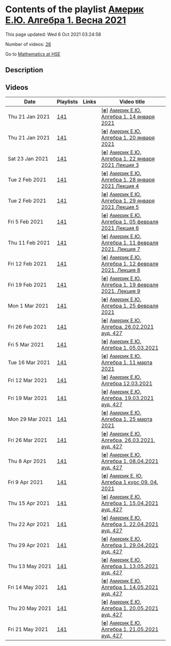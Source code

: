 # Contents of the playlist [Америк Е.Ю. Алгебра 1. Весна 2021](https://www.youtube.com/playlist?list=PLq3E5oubNNoBAvx9rbW7NEb1yCoQHM02c)

This page updated: Wed 6 Oct 2021 03:24:58

Number of videos: [26](#videos)

Go to [Mathematics at HSE](../README.md)

## Description



## Videos

|Date|Playlists|Links|Video title|
|---|---|---|---|
| Thu&nbsp;21&nbsp;Jan&nbsp;2021 | [141](../playlists/141 "Америк Е.Ю. Алгебра 1. Весна 2021") |  | [[**e**](https://studio.youtube.com/video/O8ehN7lFrt4/edit "Edit")] [Америк Е.Ю. Алгебра 1. 14 января 2021](https://www.youtube.com/watch?v=O8ehN7lFrt4&list=PLq3E5oubNNoBAvx9rbW7NEb1yCoQHM02c "Лекция 1") |
| Thu&nbsp;21&nbsp;Jan&nbsp;2021 | [141](../playlists/141 "Америк Е.Ю. Алгебра 1. Весна 2021") |  | [[**e**](https://studio.youtube.com/video/dJ0XBZqgqr8/edit "Edit")] [Америк Е.Ю. Алгебра 1. 20 января 2021](https://www.youtube.com/watch?v=dJ0XBZqgqr8&list=PLq3E5oubNNoBAvx9rbW7NEb1yCoQHM02c "Лекция 2") |
| Sat&nbsp;23&nbsp;Jan&nbsp;2021 | [141](../playlists/141 "Америк Е.Ю. Алгебра 1. Весна 2021") |  | [[**e**](https://studio.youtube.com/video/QGNproOl4BA/edit "Edit")] [Америк Е.Ю. Алгебра 1. 22 января 2021 Лекция 3](https://www.youtube.com/watch?v=QGNproOl4BA&list=PLq3E5oubNNoBAvx9rbW7NEb1yCoQHM02c) |
| Tue&nbsp;2&nbsp;Feb&nbsp;2021 | [141](../playlists/141 "Америк Е.Ю. Алгебра 1. Весна 2021") |  | [[**e**](https://studio.youtube.com/video/wfcUQHILo9Y/edit "Edit")] [Америк Е.Ю. Алгебра 1. 28 января 2021 Лекция 4](https://www.youtube.com/watch?v=wfcUQHILo9Y&list=PLq3E5oubNNoBAvx9rbW7NEb1yCoQHM02c) |
| Tue&nbsp;2&nbsp;Feb&nbsp;2021 | [141](../playlists/141 "Америк Е.Ю. Алгебра 1. Весна 2021") |  | [[**e**](https://studio.youtube.com/video/yLTeUOFuMpo/edit "Edit")] [Америк Е.Ю. Алгебра 1.  29 января 2021 Лекция 5](https://www.youtube.com/watch?v=yLTeUOFuMpo&list=PLq3E5oubNNoBAvx9rbW7NEb1yCoQHM02c) |
| Fri&nbsp;5&nbsp;Feb&nbsp;2021 | [141](../playlists/141 "Америк Е.Ю. Алгебра 1. Весна 2021") |  | [[**e**](https://studio.youtube.com/video/DwffHnqmiyk/edit "Edit")] [Америк Е.Ю. Алгебра 1. 05 февраля 2021 Лекция 6](https://www.youtube.com/watch?v=DwffHnqmiyk&list=PLq3E5oubNNoBAvx9rbW7NEb1yCoQHM02c "БАКАЛАВРИАТ 2020/2021&#013;Алгебра&#013;Факультет математики НИУ ВШЭ &#013;1-й курс, 3 модуль&#013;Америк Екатерина Юрьевна") |
| Thu&nbsp;11&nbsp;Feb&nbsp;2021 | [141](../playlists/141 "Америк Е.Ю. Алгебра 1. Весна 2021") |  | [[**e**](https://studio.youtube.com/video/iwccAK-ZbFA/edit "Edit")] [Америк Е.Ю. Алгебра 1. 11 февраля 2021. Лекция 7](https://www.youtube.com/watch?v=iwccAK-ZbFA&list=PLq3E5oubNNoBAvx9rbW7NEb1yCoQHM02c) |
| Fri&nbsp;12&nbsp;Feb&nbsp;2021 | [141](../playlists/141 "Америк Е.Ю. Алгебра 1. Весна 2021") |  | [[**e**](https://studio.youtube.com/video/jLwJaoDkJxE/edit "Edit")] [Америк Е.Ю. Алгебра 1. 12 февраля 2021. Лекция 8](https://www.youtube.com/watch?v=jLwJaoDkJxE&list=PLq3E5oubNNoBAvx9rbW7NEb1yCoQHM02c "БАКАЛАВРИАТ 2020/2021&#013;Алгебра&#013;Факультет математики&#013;1-й курс,  3 модуль&#013;Америк Екатерина Юрьевна") |
| Fri&nbsp;19&nbsp;Feb&nbsp;2021 | [141](../playlists/141 "Америк Е.Ю. Алгебра 1. Весна 2021") |  | [[**e**](https://studio.youtube.com/video/pR61xOGkfpY/edit "Edit")] [Америк Е.Ю. Алгебра 1. 19 февраля 2021. Лекция 9](https://www.youtube.com/watch?v=pR61xOGkfpY&list=PLq3E5oubNNoBAvx9rbW7NEb1yCoQHM02c) |
| Mon&nbsp;1&nbsp;Mar&nbsp;2021 | [141](../playlists/141 "Америк Е.Ю. Алгебра 1. Весна 2021") |  | [[**e**](https://studio.youtube.com/video/0QDPY1em2a8/edit "Edit")] [Америк Е.Ю. Алгебра 1. 25 февраля 2021](https://www.youtube.com/watch?v=0QDPY1em2a8&list=PLq3E5oubNNoBAvx9rbW7NEb1yCoQHM02c) |
| Fri&nbsp;26&nbsp;Feb&nbsp;2021 | [141](../playlists/141 "Америк Е.Ю. Алгебра 1. Весна 2021") |  | [[**e**](https://studio.youtube.com/video/HrZK2P_JbC8/edit "Edit")] [Америк Е.Ю. Алгебра. 26.02.2021 ауд.  427](https://www.youtube.com/watch?v=HrZK2P_JbC8&list=PLq3E5oubNNoBAvx9rbW7NEb1yCoQHM02c "Алгебра&#013;Факультет математики: 1-й курс,  3 модуль&#013;Америк Екатерина Юрьевна") |
| Fri&nbsp;5&nbsp;Mar&nbsp;2021 | [141](../playlists/141 "Америк Е.Ю. Алгебра 1. Весна 2021") |  | [[**e**](https://studio.youtube.com/video/z8tPFUpa_E8/edit "Edit")] [Америк Е.Ю. Алгебра 1. 05.03.2021](https://www.youtube.com/watch?v=z8tPFUpa_E8&list=PLq3E5oubNNoBAvx9rbW7NEb1yCoQHM02c) |
| Tue&nbsp;16&nbsp;Mar&nbsp;2021 | [141](../playlists/141 "Америк Е.Ю. Алгебра 1. Весна 2021") |  | [[**e**](https://studio.youtube.com/video/4FKusbdfV00/edit "Edit")] [Америк Е.Ю. Алгебра 1. 11 марта 2021](https://www.youtube.com/watch?v=4FKusbdfV00&list=PLq3E5oubNNoBAvx9rbW7NEb1yCoQHM02c) |
| Fri&nbsp;12&nbsp;Mar&nbsp;2021 | [141](../playlists/141 "Америк Е.Ю. Алгебра 1. Весна 2021") |  | [[**e**](https://studio.youtube.com/video/9gkI_wsD59E/edit "Edit")] [Америк Е.Ю. Алгебра 12.03.2021](https://www.youtube.com/watch?v=9gkI_wsD59E&list=PLq3E5oubNNoBAvx9rbW7NEb1yCoQHM02c) |
| Fri&nbsp;19&nbsp;Mar&nbsp;2021 | [141](../playlists/141 "Америк Е.Ю. Алгебра 1. Весна 2021") |  | [[**e**](https://studio.youtube.com/video/u5UnwHubt4A/edit "Edit")] [Америк Е.Ю. Алгебра. 19.03.2021 ауд. 427](https://www.youtube.com/watch?v=u5UnwHubt4A&list=PLq3E5oubNNoBAvx9rbW7NEb1yCoQHM02c "БАКАЛАВРИАТ 2020/2021&#013;Алгебра&#013;Курс обязательный (Математика)&#013;Факультет математики&#013;1-й курс, 3 модуль&#013;Америк Екатерина Юрьевна") |
| Mon&nbsp;29&nbsp;Mar&nbsp;2021 | [141](../playlists/141 "Америк Е.Ю. Алгебра 1. Весна 2021") |  | [[**e**](https://studio.youtube.com/video/bm-E3k5ZtO4/edit "Edit")] [Америк Е.Ю. Алгебра 1. 25 марта 2021](https://www.youtube.com/watch?v=bm-E3k5ZtO4&list=PLq3E5oubNNoBAvx9rbW7NEb1yCoQHM02c) |
| Fri&nbsp;26&nbsp;Mar&nbsp;2021 | [141](../playlists/141 "Америк Е.Ю. Алгебра 1. Весна 2021") |  | [[**e**](https://studio.youtube.com/video/VK7sHqiWKu4/edit "Edit")] [Америк Е.Ю. Алгебра,  26.03.2021, ауд. 427](https://www.youtube.com/watch?v=VK7sHqiWKu4&list=PLq3E5oubNNoBAvx9rbW7NEb1yCoQHM02c "БАКАЛАВРИАТ 2020/2021&#013;Алгебра&#013;Курс обязательный (Математика)&#013;Факультет математики&#013;1-й курс, 3 модуль&#013;Америк Екатерина Юрьевна") |
| Thu&nbsp;8&nbsp;Apr&nbsp;2021 | [141](../playlists/141 "Америк Е.Ю. Алгебра 1. Весна 2021") |  | [[**e**](https://studio.youtube.com/video/-bt6DZH4Q80/edit "Edit")] [Америк Е.Ю. Алгебра 1. 08.04.2021 ауд. 427](https://www.youtube.com/watch?v=-bt6DZH4Q80&list=PLq3E5oubNNoBAvx9rbW7NEb1yCoQHM02c) |
| Fri&nbsp;9&nbsp;Apr&nbsp;2021 | [141](../playlists/141 "Америк Е.Ю. Алгебра 1. Весна 2021") |  | [[**e**](https://studio.youtube.com/video/IKcoyr1riTE/edit "Edit")] [Америк Е. Ю.  Алгебра 1 курс 09. 04. 2021](https://www.youtube.com/watch?v=IKcoyr1riTE&list=PLq3E5oubNNoBAvx9rbW7NEb1yCoQHM02c) |
| Thu&nbsp;15&nbsp;Apr&nbsp;2021 | [141](../playlists/141 "Америк Е.Ю. Алгебра 1. Весна 2021") |  | [[**e**](https://studio.youtube.com/video/foY81saATSE/edit "Edit")] [Америк Е.Ю. Алгебра 1. 15.04.2021 ауд. 427](https://www.youtube.com/watch?v=foY81saATSE&list=PLq3E5oubNNoBAvx9rbW7NEb1yCoQHM02c) |
| Thu&nbsp;22&nbsp;Apr&nbsp;2021 | [141](../playlists/141 "Америк Е.Ю. Алгебра 1. Весна 2021") |  | [[**e**](https://studio.youtube.com/video/DyKcnMFbQ1s/edit "Edit")] [Америк Е.Ю. Алгебра 1. 22.04.2021 ауд. 427](https://www.youtube.com/watch?v=DyKcnMFbQ1s&list=PLq3E5oubNNoBAvx9rbW7NEb1yCoQHM02c) |
| Thu&nbsp;29&nbsp;Apr&nbsp;2021 | [141](../playlists/141 "Америк Е.Ю. Алгебра 1. Весна 2021") |  | [[**e**](https://studio.youtube.com/video/nf8GqBfF8BA/edit "Edit")] [Америк Е.Ю. Алгебра 1. 29.04.2021 ауд. 427](https://www.youtube.com/watch?v=nf8GqBfF8BA&list=PLq3E5oubNNoBAvx9rbW7NEb1yCoQHM02c) |
| Thu&nbsp;13&nbsp;May&nbsp;2021 | [141](../playlists/141 "Америк Е.Ю. Алгебра 1. Весна 2021") |  | [[**e**](https://studio.youtube.com/video/FSBAPRZTPgw/edit "Edit")] [Америк Е.Ю. Алгебра 1. 13.05.2021 ауд. 427](https://www.youtube.com/watch?v=FSBAPRZTPgw&list=PLq3E5oubNNoBAvx9rbW7NEb1yCoQHM02c) |
| Fri&nbsp;14&nbsp;May&nbsp;2021 | [141](../playlists/141 "Америк Е.Ю. Алгебра 1. Весна 2021") |  | [[**e**](https://studio.youtube.com/video/nSFVjaJpJFI/edit "Edit")] [Америк Е.Ю. Алгебра 1. 14.05.2021 ауд. 427](https://www.youtube.com/watch?v=nSFVjaJpJFI&list=PLq3E5oubNNoBAvx9rbW7NEb1yCoQHM02c) |
| Thu&nbsp;20&nbsp;May&nbsp;2021 | [141](../playlists/141 "Америк Е.Ю. Алгебра 1. Весна 2021") |  | [[**e**](https://studio.youtube.com/video/CNaKcDyliqo/edit "Edit")] [Америк Е.Ю. Алгебра 1. 20.05.2021 ауд. 427](https://www.youtube.com/watch?v=CNaKcDyliqo&list=PLq3E5oubNNoBAvx9rbW7NEb1yCoQHM02c) |
| Fri&nbsp;21&nbsp;May&nbsp;2021 | [141](../playlists/141 "Америк Е.Ю. Алгебра 1. Весна 2021") |  | [[**e**](https://studio.youtube.com/video/JNrAwncEXag/edit "Edit")] [Америк Е.Ю. Алгебра 1. 21.05.2021 ауд. 427](https://www.youtube.com/watch?v=JNrAwncEXag&list=PLq3E5oubNNoBAvx9rbW7NEb1yCoQHM02c) |
